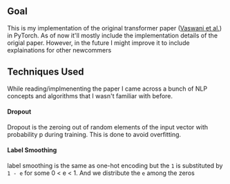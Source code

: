 ## Goal
This is my implementation of the original transformer paper ([Vaswani et al.](https://arxiv.org/abs/1706.03762)) in PyTorch.
As of now it'll mostly include the implementation details of the origial paper. However, in the future I might improve it to include explainations for other newcommers

## Techniques Used
While reading/implmenenting the paper I came across a bunch of NLP concepts and algorithms that I wasn't familiar with before.
#### Dropout
Dropout is the zeroing out of random elements of the input vector with probability p during training. This is done to avoid overfitting.
#### Label Smoothing
label smoothing is the same as one-hot encoding but the `1` is substituted by `1 - e` for some 0 < e < 1. And we distribute the `e` among the zeros
#### 
